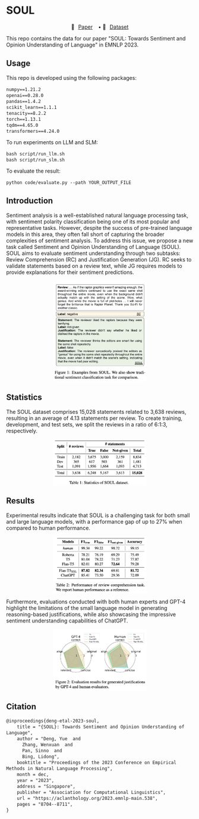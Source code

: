 # SOUL


<p align="center" style="display: flex; flex-direction: row; justify-content: center; align-items: center">
📄 <a href="https://aclanthology.org/2023.emnlp-main.538.pdf" target="_blank" style="margin-right: 15px; margin-left: 10px">Paper</a> • 
🤗 <a href="https://huggingface.co/datasets/DAMO-NLP-SG/SOUL" target="_blank" style="margin-left: 10px">Dataset</a>
</p>
This repo contains the data for our paper "SOUL: Towards Sentiment and Opinion Understanding of Language" in EMNLP 2023.

## Usage
This repo is developed using the following packages:
```
numpy==1.21.2
openai==0.28.0
pandas==1.4.2
scikit_learn==1.1.1
tenacity==8.2.2
torch==1.13.1
tqdm==4.65.0
transformers==4.24.0
```
To run experiments on LLM and SLM:
```
bash script/run_llm.sh
bash script/run_slm.sh
```
To evaluate the result:
```
python code/evaluate.py --path YOUR_OUTPUT_FILE
```

## Introduction
Sentiment analysis is a well-established natural language processing task, with sentiment polarity classification being one of its most popular and representative tasks. However, despite the success of pre-trained language models in this area, they often fall short of capturing the broader complexities of sentiment analysis. To address this issue, we propose a new task called Sentiment and Opinion Understanding of Language (SOUL). SOUL aims to evaluate sentiment understanding through two subtasks: Review Comprehension (RC) and Justification Generation (JG).  RC seeks to validate statements based on a review text, while JG requires models to provide explanations for their sentiment predictions.
<p align="center" style="display: flex; justify-content: center; align-items: center">
<img src="./figure/introduction.jpg" alt="Image" width="50%">
</div>


## Statistics
The SOUL dataset comprises 15,028 statements related to 3,638 reviews, resulting in an average of 4.13 statements per review. To create training, development, and test sets, we split the reviews in a ratio of 6:1:3, respectively.
<p align="center" style="display: flex; justify-content: center; align-items: center">
<img src="./figure/statistics.jpg" alt="Image" width="50%">
</p>

## Results
Experimental results indicate that SOUL is a challenging task for both small and large language models, with a performance gap of up to 27% when compared to human performance.
<p align="center" style="display: flex; justify-content: center; align-items: center">
<img src="./figure/rc_task.jpg" alt="Image" width="50%">
</p>

Furthermore, evaluations conducted with both human experts and GPT-4 highlight the limitations of the small language model in generating reasoning-based justifications, while also showcasing the impressive sentiment understanding capabilities of ChatGPT.
<p align="center" style="display: flex; justify-content: center; align-items: center">
<img src="./figure/radar.jpg" alt="Image" width="50%">
</p>

## Citation
```
@inproceedings{deng-etal-2023-soul,
    title = "{SOUL}: Towards Sentiment and Opinion Understanding of Language",
    author = "Deng, Yue  and
      Zhang, Wenxuan  and
      Pan, Sinno  and
      Bing, Lidong",
    booktitle = "Proceedings of the 2023 Conference on Empirical Methods in Natural Language Processing",
    month = dec,
    year = "2023",
    address = "Singapore",
    publisher = "Association for Computational Linguistics",
    url = "https://aclanthology.org/2023.emnlp-main.538",
    pages = "8704--8711",
}
```

